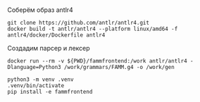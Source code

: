 #

Соберём образ antlr4

```shell
git clone https://github.com/antlr/antlr4.git
docker build -t antlr/antlr4 --platform linux/amd64 -f antlr4/docker/Dockerfile antlr4
```

Создадим парсер и лексер

```shell
docker run --rm -v ${PWD}/fammfrontend:/work antlr/antlr4 -Dlanguage=Python3 /work/grammars/FAMM.g4 -o /work/gen
```

```shell
python3 -m venv .venv
.venv/bin/activate
pip install -e fammfrontend
```
